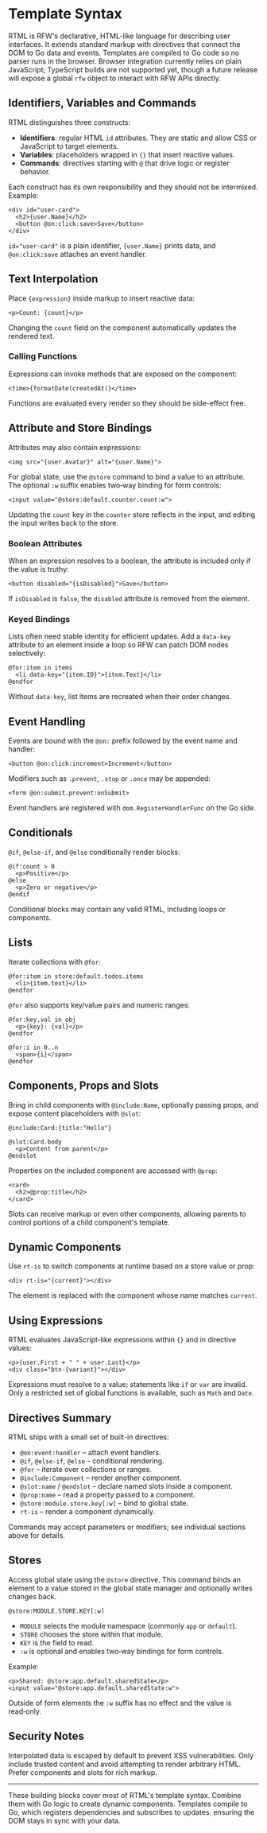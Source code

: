# Template Syntax

RTML is RFW's declarative, HTML-like language for describing user interfaces. It extends standard markup with directives that connect the DOM to Go data and events. Templates are compiled to Go code so no parser runs in the browser. Browser integration currently relies on plain JavaScript; TypeScript builds are not supported yet, though a future release will expose a global `rfw` object to interact with RFW APIs directly.

## Identifiers, Variables and Commands

RTML distinguishes three constructs:

- **Identifiers**: regular HTML `id` attributes. They are static and allow CSS or JavaScript to target elements.
- **Variables**: placeholders wrapped in `{}` that insert reactive values.
- **Commands**: directives starting with `@` that drive logic or register behavior.

Each construct has its own responsibility and they should not be intermixed. Example:

```rtml
<div id="user-card">
  <h2>{user.Name}</h2>
  <button @on:click:save>Save</button>
</div>
```

`id="user-card"` is a plain identifier, `{user.Name}` prints data, and `@on:click:save` attaches an event handler.

## Text Interpolation

Place `{expression}` inside markup to insert reactive data:

```rtml
<p>Count: {count}</p>
```

Changing the `count` field on the component automatically updates the rendered text.

### Calling Functions

Expressions can invoke methods that are exposed on the component:

```rtml
<time>{formatDate(createdAt)}</time>
```

Functions are evaluated every render so they should be side-effect free.

## Attribute and Store Bindings

Attributes may also contain expressions:

```rtml
<img src="{user.Avatar}" alt="{user.Name}">
```

For global state, use the `@store` command to bind a value to an attribute. The optional `:w` suffix enables two‑way binding for form controls:

```rtml
<input value="@store:default.counter.count:w">
```

Updating the `count` key in the `counter` store reflects in the input, and editing the input writes back to the store.

### Boolean Attributes

When an expression resolves to a boolean, the attribute is included only if the value is truthy:

```rtml
<button disabled="{isDisabled}">Save</button>
```

If `isDisabled` is `false`, the `disabled` attribute is removed from the element.

### Keyed Bindings

Lists often need stable identity for efficient updates. Add a `data-key` attribute to an element inside a loop so RFW can patch DOM nodes selectively:

```rtml
@for:item in items
  <li data-key="{item.ID}">{item.Text}</li>
@endfor
```

Without `data-key`, list items are recreated when their order changes.

## Event Handling

Events are bound with the `@on:` prefix followed by the event name and handler:

```rtml
<button @on:click:increment>Increment</button>
```

Modifiers such as `.prevent`, `.stop` or `.once` may be appended:

```rtml
<form @on:submit.prevent:onSubmit>
```

Event handlers are registered with `dom.RegisterHandlerFunc` on the Go side.

## Conditionals

`@if`, `@else-if`, and `@else` conditionally render blocks:

```rtml
@if:count > 0
  <p>Positive</p>
@else
  <p>Zero or negative</p>
@endif
```

Conditional blocks may contain any valid RTML, including loops or components.

## Lists

Iterate collections with `@for`:

```rtml
@for:item in store:default.todos.items
  <li>{item.text}</li>
@endfor
```

`@for` also supports key/value pairs and numeric ranges:

```rtml
@for:key,val in obj
  <p>{key}: {val}</p>
@endfor

@for:i in 0..n
  <span>{i}</span>
@endfor
```

## Components, Props and Slots

Bring in child components with `@include:Name`, optionally passing props, and expose content placeholders with `@slot`:

```rtml
@include:Card:{title:"Hello"}

@slot:Card.body
  <p>Content from parent</p>
@endslot
```

Properties on the included component are accessed with `@prop`:

```rtml
<card>
  <h2>@prop:title</h2>
</card>
```

Slots can receive markup or even other components, allowing parents to control portions of a child component's template.

## Dynamic Components

Use `rt-is` to switch components at runtime based on a store value or prop:

```rtml
<div rt-is="{current}"></div>
```

The element is replaced with the component whose name matches `current`.

## Using Expressions

RTML evaluates JavaScript-like expressions within `{}` and in directive values:

```rtml
<p>{user.First + " " + user.Last}</p>
<div class="btn-{variant}"></div>
```

Expressions must resolve to a value; statements like `if` or `var` are invalid. Only a restricted set of global functions is available, such as `Math` and `Date`.

## Directives Summary

RTML ships with a small set of built-in directives:

- `@on:event:handler` – attach event handlers.
- `@if`, `@else-if`, `@else` – conditional rendering.
- `@for` – iterate over collections or ranges.
- `@include:Component` – render another component.
- `@slot:name` / `@endslot` – declare named slots inside a component.
- `@prop:name` – read a property passed to a component.
- `@store:module.store.key[:w]` – bind to global state.
- `rt-is` – render a component dynamically.

Commands may accept parameters or modifiers; see individual sections above for details.

## Stores

Access global state using the `@store` directive. This command binds an element to a value stored in the global state manager and optionally writes changes back.

```
@store:MODULE.STORE.KEY[:w]
```

- `MODULE` selects the module namespace (commonly `app` or `default`).
- `STORE` chooses the store within that module.
- `KEY` is the field to read.
- `:w` is optional and enables two‑way bindings for form controls.

Example:

```rtml
<p>Shared: @store:app.default.sharedState</p>
<input value="@store:app.default.sharedState:w">
```

Outside of form elements the `:w` suffix has no effect and the value is read‑only.

## Security Notes

Interpolated data is escaped by default to prevent XSS vulnerabilities. Only include trusted content and avoid attempting to render arbitrary HTML. Prefer components and slots for rich markup.

---

These building blocks cover most of RTML's template syntax. Combine them with Go logic to create dynamic components. Templates compile to Go, which registers dependencies and subscribes to updates, ensuring the DOM stays in sync with your data.

